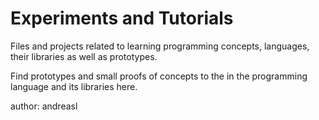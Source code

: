 # Experiments and Tutorials
Files and projects related to learning programming concepts, languages, their libraries as well as
prototypes.

Find prototypes and small proofs of concepts to the in the programming language and its libraries
here.

author: andreasl
